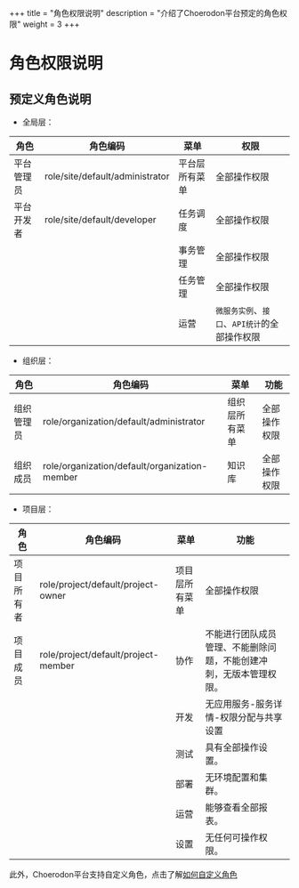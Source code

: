+++
title = "角色权限说明"
description = "介绍了Choerodon平台预定的角色权限"
weight = 3
+++

# 角色权限说明

## 预定义角色说明

- 全局层：

角色|角色编码|菜单|权限
| --- | --- | --- | --- |
平台管理员|role/site/default/administrator|平台层所有菜单|全部操作权限|
平台开发者|role/site/default/developer|任务调度|全部操作权限|
|||事务管理|全部操作权限|
|||任务管理|全部操作权限|
|||运营|`微服务实例`、`接口`、`API统计`的全部操作权限|

- 组织层：

角色|角色编码|菜单|功能
| --- | --- | --- | --- |
组织管理员|role/organization/default/administrator|组织层所有菜单|全部操作权限|
组织成员|role/organization/default/organization-member|知识库 |全部操作权限


- 项目层：

角色|角色编码|菜单|功能
| --- | --- | --- | --- |
项目所有者|role/project/default/project-owner|项目层所有菜单|全部操作权限|
项目成员|role/project/default/project-member|协作|不能进行团队成员管理、不能删除问题，不能创建冲刺，无版本管理权限。
|||开发|无应用服务-服务详情-权限分配与共享设置
|||测试|具有全部操作设置。
|||部署|无环境配置和集群。
|||运营|能够查看全部报表。
|||设置|无任何可操作权限。

此外，Choerodon平台支持自定义角色，点击了解[如何自定义角色](../manager-guide/manager-center/role)